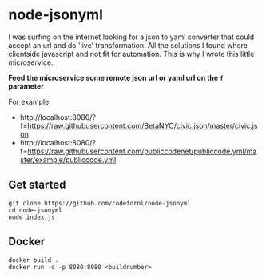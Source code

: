 # node-jsonyml

I was surfing on the internet looking for a json to yaml converter that could accept an url and do 'live' transformation. All the solutions I found where clientside javascript and not fit for automation. This is why I wrote this little microservice.

__Feed the microservice some remote json url or yaml url on the `f` parameter__

For example:

* http://localhost:8080/?f=https://raw.githubusercontent.com/BetaNYC/civic.json/master/civic.json
* http://localhost:8080/?f=https://raw.githubusercontent.com/publiccodenet/publiccode.yml/master/example/publiccode.yml



## Get started
```
git clone https://github.com/codefornl/node-jsonyml
cd node-jsonyml
node index.js
```

## Docker
```
docker build .
docker run -d -p 8080:8080 <buildnumber>
```

